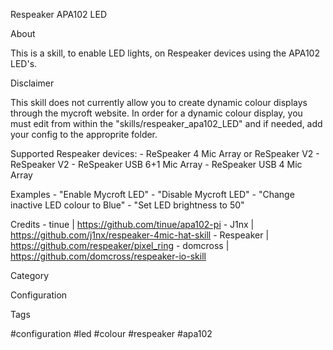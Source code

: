 Respeaker APA102 LED

About

This is a skill, to enable LED lights, on Respeaker devices using the APA102 LED's.

Disclaimer

This skill does not currently allow you to create dynamic colour displays through the mycroft website.
In order for a dynamic colour display, you must edit from within the "skills/respeaker_apa102_LED" and
if needed, add your config to the approprite folder. 

Supported Respeaker devices: 
    - ReSpeaker 4 Mic Array or ReSpeaker V2
    - ReSpeaker V2
    - ReSpeaker USB 6+1 Mic Array
    - ReSpeaker USB 4 Mic Array

Examples
    - "Enable Mycroft LED"
    - "Disable Mycroft LED"
    - "Change inactive LED colour to Blue"
    - "Set LED brightness to 50"

Credits
    - tinue         |   https://github.com/tinue/apa102-pi
    - J1nx          |   https://github.com/j1nx/respeaker-4mic-hat-skill
    - Respeaker     |   https://github.com/respeaker/pixel_ring
    - domcross      |   https://github.com/domcross/respeaker-io-skill

Category

Configuration

Tags

#configuration #led #colour #respeaker #apa102

